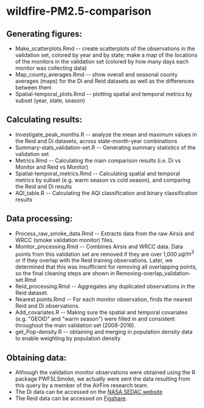 # wildfire-PM2.5-comparison

## Generating figures:
* Make_scatterplots.Rmd -- create scatterplots of the observations in the validation set, colored by year and by state; make a map of the locations of the monitors in the validation set (colored by how many days each monitor was collecting data)
* Map_county_averages.Rmd -- show overall and seasonal county averages (maps) for the Di and Reid datasets as well as the differences between them
* Spatial-temporal_plots.Rmd -- plotting spatial and temporal metrics by subset (year, state, season)

## Calculating results:
* Investigate_peak_months.R -- analyze the mean and maximum values in the Reid and Di datasets, across state-month-year combinations
* Summary-stats_validation-set.R -- Generating summary statistics of the validation set
* Metrics.Rmd -- Calculating the main comparison results (i.e. Di vs Monitor and Reid vs Monitor)
* Spatial-temporal_metrics.Rmd -- Calculating spatial and temporal metrics by subset (e.g. warm season vs cold season), and comparing the Reid and Di results
* AQI_table.R -- Calculating the AQI classification and binary classification results

## Data processing:
* Process_raw_smoke_data.Rmd -- Extracts data from the raw Airsis and WRCC (smoke validation monitor) files.
* Monitor_processing.Rmd -- Combines Airsis and WRCC data. Data points from this validation set are removed if they are over 1,000 $\mu g / m^3$ or if they overlap with the Reid training observations. Later, we determined that this was insufficient for removing all overlapping points, so the final cleaning steps are shown in Removing-overlap_validation-set.Rmd
* Reid_processing.Rmd -- Aggregates any duplicated observations in the Reid dataset.
* Nearest points.Rmd -- For each monitor observation, finds the nearest Reid and Di observations.
* Add_covariates.R -- Making sure the spatial and temporal covariates (e.g. "GEOID" and "warm season") were filled in and consistent throughout the main validation set (2008-2016).
* get_Pop-density.R -- obtaining and merging in population density data to enable weighting by population density
 
## Obtaining data:
* Although the validation monitor observations were obtained using the R package PWFSLSmoke, we actually were sent the data resulting from this query by a member of the AirFire research team.
* The Di data can be accessed on the [NASA SEDAC website](https://sedac.ciesin.columbia.edu/data/set/aqdh-pm2-5-concentrations-contiguous-us-1-km-2000-2016) 
* The Reid data can be accessed on [Figshare](https://figshare.com/articles/dataset/Machine_learning_derived_daily_PM2_5_concentration_estimates_from_by_County_ZIP_code_and_census_tract_in_11_western_states_2008-2018/12568496/1). 
